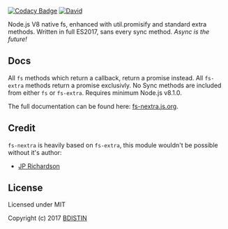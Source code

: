 [![Codacy Badge](https://api.codacy.com/project/badge/Grade/6bcb7d5133c94dd6902acb5ef626ff27)](https://www.codacy.com/app/dirigeants/fs-nextra?utm_source=github.com&utm_medium=referral&utm_content=bdistin/fs-nextra&utm_campaign=badger)
[![David](https://david-dm.org/bdistin/fs-nextra.svg)](https://david-dm.org/bdistin/fs-nextra)

Node.js V8 native fs, enhanced with util.promisify and standard extra methods. Written in full ES2017, sans every sync method. *Async is the future!*

Docs
------

All `fs` methods which return a callback, return a promise instead. All `fs-extra` methods return a promise exclusivly. No Sync methods are included from either `fs` or `fs-extra`. Requires minimum Node.js v8.1.0.

The full documentation can be found here: [fs-nextra.js.org](https://fs-nextra.js.org/).

Credit
------

`fs-nextra` is heavily based on `fs-extra`, this module wouldn't be possible without it's author:

- [JP Richardson](https://github.com/jprichardson)

License
-------

Licensed under MIT

Copyright (c) 2017 [BDISTIN](https://github.com/bdistin)
